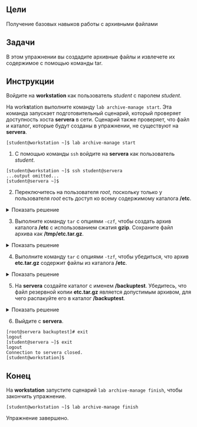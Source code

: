 ## Цели

Получение базовых навыков работы с архивными файлами

## Задачи

В этом упражнении вы создадите архивные файлы и извлечете их содержимое с помощью команды tar.


## Инструкции

Войдите на **workstation** как пользователь *student* с паролем *student*.

На work**s**tation выполните команду `lab archive-manage start`. Эта команда запускает подготовительный сценарий, который проверяет доступность хоста **servera** в сети. Сценарий также проверяет, что файл и каталог, которые будут созданы в упражнении, не существуют на **servera**.

```
[student@workstation ~]$ lab archive-manage start
```

1.	С помощью команды `ssh` войдите на **servera** как пользователь *student*.

  ```
  [student@workstation ~]$ ssh student@servera
  ...output omitted...
  [student@servera ~]$ 
  ```

2.	Переключитесь на пользователя *root*, поскольку только у пользователя *root* есть доступ ко всему содержимому каталога **/etc**.

  <details>
  <summary>Показать решение</summary>
  ```
  [student@servera ~]$ su -
  Password: redhat
  [root@servera ~]# 
  ```
  </details>

3.	Выполните команду `tar` с опциями `-czf`, чтобы создать архив каталога **/etc** с использованием сжатия **gzip**. Сохраните файл архива как **/tmp/etc.tar.gz**.

  <details>
  <summary>Показать решение</summary>
  ```
  [root@servera ~]# tar -czf /tmp/etc.tar.gz /etc
  tar: Removing leading `/' from member names
  [root@servera ~]# 
  ```
  </details>

4.	Выполните команду `tar` с опциями `-tzf`, чтобы убедиться, что архив **etc.tar.gz** содержит файлы из каталога **/etc**.

  <details>
  <summary>Показать решение</summary>
  ```
  [root@servera ~]# tar -tzf /tmp/etc.tar.gz
  etc/
  etc/mtab
  etc/fstab
  etc/crypttab
  etc/resolv.conf
  ...output omitted...
  ```
  </details>

5.	На **servera** создайте каталог с именем **/backuptest**. Убедитесь, что файл резервной копии **etc.tar.gz** является допустимым архивом, для чего распакуйте его в каталог **/backuptest**.

  <details>
  <summary>Показать решение</summary>

  5.1.	Создайте каталог **/backuptest**.

  ```
  [root@servera ~]# mkdir /backuptest
  ```

  5.2.	Перейдите в каталог **/backuptest**.

  ```
  [root@servera ~]# cd /backuptest
  [root@servera backuptest]# 
  ```

  5.3.	Отобразите содержимое архива **etc.tar.gz** перед извлечением.

  ```
  [root@servera backuptest]# tar -tzf /tmp/etc.tar.gz
  etc/
  etc/mtab
  etc/fstab
  etc/crypttab
  etc/resolv.conf
  ...output omitted...
  ```

  5.4.	Извлеките содержимое архива **/tmp/etc.tar.gz** в каталог **/backuptest**.

  ```
  [root@servera backuptest]# tar -xzf /tmp/etc.tar.gz
  [root@servera backuptest]# 
  ```

  5.5.	Отобразите содержимое каталога **/backuptest**. Убедитесь, что каталог содержит файлы из каталога **/etc**.

  ```
  [root@servera backuptest]# ls -l
  total 12
  drwxr-xr-x. 95 root root 8192 Feb  8 10:16 etc
  [root@servera backuptest]# cd etc
  [root@servera etc]# ls -l
  total 1204
  -rw-r--r--.  1 root root       16 Jan 16 23:41 adjtime
  -rw-r--r--.  1 root root     1518 Sep 10 17:21 aliases
  drwxr-xr-x.  2 root root      169 Feb  4 21:58 alternatives
  -rw-r--r--.  1 root root      541 Oct  2 21:01 anacrontab
  ...output omitted...
  ```
  </details>

6.	Выйдите с **servera**.

  ```
  [root@servera backuptest]# exit
  logout
  [student@servera ~]$ exit
  logout
  Connection to servera closed.
  [student@workstation]$ 
  ```

## Конец

На **workstation** запустите сценарий `lab archive-manage finish`, чтобы закончить упражнение.

```
[student@workstation ~]$ lab archive-manage finish
```

Упражнение завершено.

